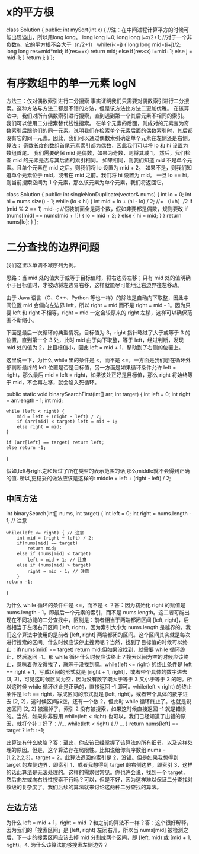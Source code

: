 # x的平方根
class Solution {
public:
    int mySqrt(int x) {
        //注：在中间过程计算平方的时候可能出现溢出，所以用long long。
        long long i=0;
        long long j=x/2+1; //对于一个非负数n，它的平方根不会大于（n/2+1）
        while(i<=j)
        {
            long long mid=(i+j)/2;
            long long res=mid*mid;
            if(res==x) return mid;
            else if(res<x) i=mid+1;
            else  j = mid-1;
        }
        return j;
    }
};

# 有序数组中的单一元素 logN
方法三：仅对偶数索引进行二分搜索
事实证明我们只需要对偶数索引进行二分搜索。这种方法与方法二都是不错的方法，但是该方法比方法二更加优雅。
在该算法中，我们对所有偶数索引进行搜索，直到遇到第一个其后元素不相同的索引。
我们可以使用二分搜索替代线性搜索。
在单个元素的后面，则成对的元素变为奇数索引后跟他们的同一元素。说明我们在检索单个元素后面的偶数索引时，其后都没有它的同一元素。因此，我们可以通过偶数索引确定单个元素在左侧还是右侧。
算法：
奇数长度的数组首尾元素索引都为偶数，因此我们可以将 lo 和 hi 设置为数组首尾。
我们需要确保 mid 是偶数，如果为奇数，则将其减 1。
然后，我们检查 mid 的元素是否与其后面的索引相同。
如果相同，则我们知道 mid 不是单个元素。且单个元素在 mid 之后。则我们将 lo 设置为 mid + 2。
如果不是，则我们知道单个元素位于 mid，或者在 mid 之前。我们将 hi 设置为 mid。
一旦 lo == hi，则当前搜索空间为 1 个元素，那么该元素为单个元素，我们将返回它。

class Solution {
public:
    int singleNonDuplicate(vector<int>& nums) {
        int lo = 0;
        int hi = nums.size() - 1;
        while (lo < hi) {
            int mid = lo + (hi - lo) / 2; //= （l+h）/2
            if (mid % 2 == 1) mid--;     //假装前面全是两个数，假如非要都是偶数，规则要改
            if (nums[mid] == nums[mid + 1]) {
                lo = mid + 2;
            } else {
                hi = mid;
            }
        }
        return nums[lo];
    }
};

# 二分查找的边界问题
我们这里以单调不减序列为例。

思路：当 mid 处的值大于或等于目标值时，将右边界左移；只有 mid 处的值明确小于目标值时，才被动将左边界右移，这样就能尽可能地让右边界往左移动。

由于 Java 语言（C、C++、Python 等也一样）的除法是自动向下取整，因此中间位置 mid 会偏向左边界 left，所以 right = mid 而不是 right = mid - 1。因为只要 left 和 right 不相等，right = mid 一定会较原来的 right 左移，这样可以确保范围不断缩小。

下面是最后一次循环的典型情况，目标值为 3，right 指针略过了大于或等于 3 的位置，直到第一个 3 处，此时 mid 由于向下取整，等于 left，经过判断，发现 mid 处的值为 2，比目标值小，因此 left = mid + 1，移动到了右侧的位置上。

这里说一下，为什么 while 里的条件是 <，而不是 <=。一方面是我们想在循环外部判断最终的 left 位置是否是目标值，另一方面是如果循环条件允许 left = right，那么最后 mid = left = right，如果该处正好是目标值，那么 right 将始终等于 mid，不会再左移，就会陷入死循环。

public static void binarySearchFirst(int[] arr, int target) {
    int left = 0;
    int right = arr.length - 1;
    int mid;

    while (left < right) {
        mid = left + (right - left) / 2;
        if (arr[mid] < target) left = mid + 1;
        else right = mid;
    }

    if (arr[left] == target) return left;
    else return -1;
}

假如,left与right之和超过了所在类型的表示范围的话,那么middle就不会得到正确的值.
所以,更稳妥的做法应该是这样的:
middle = left + (right - left) / 2;


## 中间方法
int binarySearch(int[] nums, int target) {
    int left = 0; 
    int right = nums.length - 1; // 注意

    while(left <= right) { // 注意
        int mid = (right + left) / 2;
        if(nums[mid] == target)
            return mid; 
        else if (nums[mid] < target)
            left = mid + 1; // 注意
        else if (nums[mid] > target)
            right = mid - 1; // 注意
        }
    return -1;
}

为什么 while 循环的条件中是 <=，而不是 < ？答：因为初始化 right 的赋值是 nums.length - 1，即最后一个元素的索引，而不是 nums.length。这二者可能出现在不同功能的二分查找中，区别是：前者相当于两端都闭区间 [left, right]，后者相当于左闭右开区间 [left, right)，因为索引大小为 nums.length 是越界的。我们这个算法中使用的是前者 [left, right] 两端都闭的区间。这个区间其实就是每次进行搜索的区间。什么时候应该停止搜索呢？当然，找到了目标值的时候可以终止：if(nums[mid] == target)
        return mid;但如果没找到，就需要 while 循环终止，然后返回 -1。那 while 循环什么时候应该终止？搜索区间为空的时候应该终止，意味着你没得找了，就等于没找到嘛。while(left <= right) 的终止条件是 left == right + 1，写成区间的形式就是 [right + 1, right]，或者带个具体的数字进去 [3, 2]，可见这时候区间为空，因为没有数字既大于等于 3 又小于等于 2 的吧。所以这时候 while 循环终止是正确的，直接返回 -1 即可。while(left < right) 的终止条件是 left == right，写成区间的形式就是 [left, right]，或者带个具体的数字进去 [2, 2]，这时候区间非空，还有一个数 2，但此时 while 循环终止了。也就是说这区间 [2, 2] 被漏掉了，索引 2 没有被搜索，如果这时候直接返回 -1 就是错误的。当然，如果你非要用 while(left < right) 也可以，我们已经知道了出错的原因，就打个补丁好了：//...
while(left < right) {
    // ...
}
return nums[left] == target ? left : -1;

此算法有什么缺陷？答：至此，你应该已经掌握了该算法的所有细节，以及这样处理的原因。但是，这个算法存在局限性。比如说给你有序数组 nums = [1,2,2,2,3]，target = 2，此算法返回的索引是 2，没错。但是如果我想得到 target 的左侧边界，即索引 1，或者我想得到 target 的右侧边界，即索引 3，这样的话此算法是无法处理的。这样的需求很常见。你也许会说，找到一个 target，然后向左或向右线性搜索不行吗？可以，但是不好，因为这样难以保证二分查找对数级的复杂度了。我们后续的算法就来讨论这两种二分查找的算法。

## 左边方法
为什么 left = mid + 1，right = mid ？和之前的算法不一样？答：这个很好解释，因为我们的「搜索区间」是 [left, right) 左闭右开，所以当 nums[mid] 被检测之后，下一步的搜索区间应该去掉 mid 分割成两个区间，即 [left, mid) 或 [mid + 1, right)。4. 为什么该算法能够搜索左侧边界？
